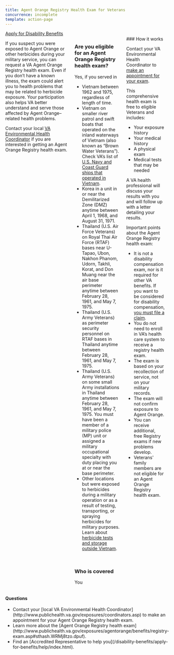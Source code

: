 ```yaml
---
title: Agent Orange Registry Health Exam for Veterans
concurrence: incomplete
template: action-page
---
```


<div class="main" role="main" markdown="0">

<div class="action-bar">
<div class="row">
<div class="small-12 columns">
<a class="usa-button-primary" href="/disability-benefits/apply-for-benefits/">Apply for Disability Benefits</a>
</div>
</div>
</div>

<div class="section one" markdown="0">
<div class="primary" markdown="0">
<div class="row" markdown="0">
<div class="small-12 medium-8 columns usa-content" markdown="0">

<div markdown="1">

If you suspect you were exposed to Agent Orange or other herbicides during your military service, you can request a VA Agent Orange Registry health exam. Even if you don’t have a known illness, the exam could alert you to health problems that may be related to herbicide exposure. Your participation also helps VA better understand and serve those affected by Agent Orange–related health problems.

Contact your local [VA Environmental Health Coordinator](http://www.publichealth.va.gov/exposures/coordinators.asp) if you are interested in getting an Agent Orange Registry health exam.

</div>

<div class="call-out usa-content" markdown="1">

### Are you eligible for an Agent Orange Registry health exam?

Yes, if you served in

- Vietnam between 1962 and 1975, regardless of length of time.
- Vietnam on smaller river patrol and swift boats that operated on the inland waterways of Vietnam (also known as “Brown Water Veterans”). Check VA’s list of [U.S. Navy and Coast Guard ships that operated in Vietnam](http://www.publichealth.va.gov/exposures/agentorange/shiplist/index.asp).
- Korea in a unit in or near the Demilitarized Zone (DMZ) anytime between April 1, 1968, and August 31, 1971.
- Thailand (U.S. Air Force Veterans) on Royal Thai Air Force (RTAF) bases near U-Tapao, Ubon, Nakhon Phanom, Udorn, Takhli, Korat, and Don Muang near the air base perimeter anytime between February 28, 1961, and May 7, 1975.
- Thailand (U.S. Army Veterans) as perimeter security personnel on RTAF bases in Thailand anytime between February 28, 1961, and May 7, 1975.
- Thailand (U.S. Army Veterans) on some small Army installations in Thailand anytime between February 28, 1961, and May 7, 1975. You must have been a member of a military police (MP) unit or assigned a military occupational specialty with duty placing you at or near the base perimeter.
- Other locations but were exposed to herbicides during a military operation or as a result of testing, transporting, or spraying herbicides for military purposes. Learn about [herbicide tests and storage outside Vietnam](http://www.publichealth.va.gov/exposures/agentorange/locations/tests-storage/index.asp).

<br>

### Who is covered

You
</div>

<div class="usa-content" markdown="1">
### How it works

Contact your VA Environmental Health Coordinator to [make an appointment for your exam](http://www.publichealth.va.gov/exposures/coordinators.asp).

This comprehensive health exam is free to eligible Veterans and includes:

- Your exposure history
- Your medical history
- A physical exam
- Medical tests that may be needed

A VA health professional will discuss your results with you and will follow up with a letter detailing your results.

Important points about the Agent Orange Registry health exam:

- It is not a disability compensation exam, nor is it required for other VA benefits. If you want to be considered for disability compensation, [you must file a claim](/disability-benefits/apply-for-benefits/).
- You do not need to enroll in VA’s health care system to receive a registry health exam.
- The exam is based on your recollection of service, not on your military records.
- The exam will not confirm exposure to Agent Orange.
- You can receive additional, free Registry exams if new problems develop.
- Veterans' family members are not eligible for an Agent Orange Registry health exam.
</div>



</div>


<div class="small-12 medium-4 columns" markdown="0">
<div markdown="0">
<h4 class="highlight">Questions</h4>

<ul class="plain" markdown="0">

<li markdown="1">
Contact your [local VA Environmental Health Coordinator](http://www.publichealth.va.gov/exposures/coordinators.asp) to make an appointment for your Agent Orange Registry health exam.
</li>

<li markdown="1">
Learn more about the [Agent Orange Registry health exam](http://www.publichealth.va.gov/exposures/agentorange/benefits/registry-exam.asp#sthash.WRMj8tzo.dpuf).
</li>

<li markdown="1">
Find an [Accredited Representative to help you](/disability-benefits/apply-for-benefits/help/index.html).
</li>

</div>
</div>


<div class="row" markdown="0">
<div class="small-12 columns">
<div markdown="1">


</div>

</div>
</div>

</div>

</div>
